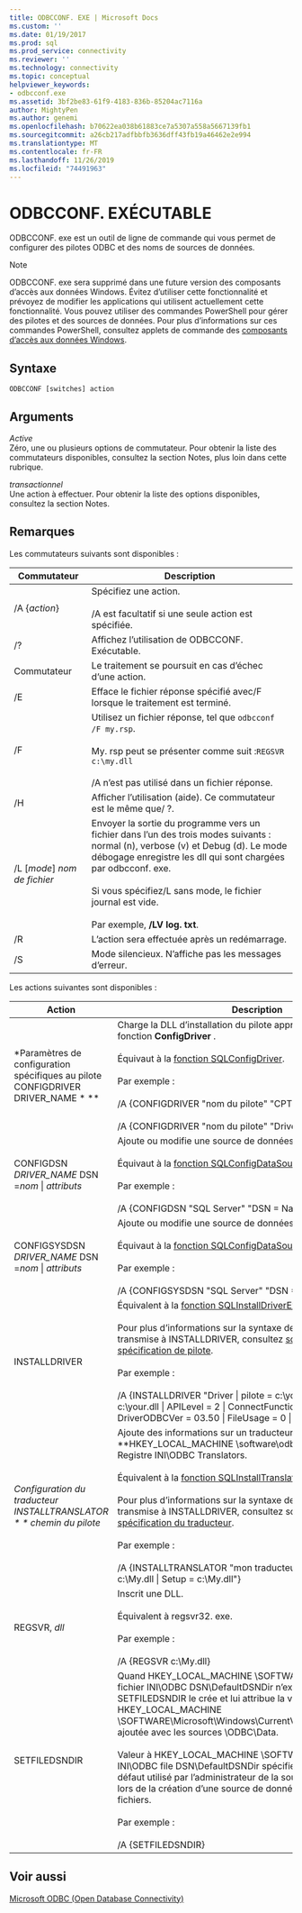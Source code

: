 ```yaml
---
title: ODBCCONF. EXE | Microsoft Docs
ms.custom: ''
ms.date: 01/19/2017
ms.prod: sql
ms.prod_service: connectivity
ms.reviewer: ''
ms.technology: connectivity
ms.topic: conceptual
helpviewer_keywords:
- odbcconf.exe
ms.assetid: 3bf2be83-61f9-4183-836b-85204ac7116a
author: MightyPen
ms.author: genemi
ms.openlocfilehash: b70622ea038b61883ce7a5307a558a5667139fb1
ms.sourcegitcommit: a26cb217adfbbfb3636dff43fb19a46462e2e994
ms.translationtype: MT
ms.contentlocale: fr-FR
ms.lasthandoff: 11/26/2019
ms.locfileid: "74491963"
---
```

# <a name="odbcconfexe"></a>ODBCCONF. EXÉCUTABLE
ODBCCONF. exe est un outil de ligne de commande qui vous permet de configurer des pilotes ODBC et des noms de sources de données.  
  
> [!NOTE]  
>  ODBCCONF. exe sera supprimé dans une future version des composants d’accès aux données Windows. Évitez d’utiliser cette fonctionnalité et prévoyez de modifier les applications qui utilisent actuellement cette fonctionnalité. Vous pouvez utiliser des commandes PowerShell pour gérer des pilotes et des sources de données. Pour plus d’informations sur ces commandes PowerShell, consultez applets de commande des [composants d’accès aux données Windows](/powershell/module/wdac).  
  
## <a name="syntax"></a>Syntaxe  
  
```console  
ODBCCONF [switches] action  
```  
  
## <a name="arguments"></a>Arguments  
 *Active*  
 Zéro, une ou plusieurs options de commutateur. Pour obtenir la liste des commutateurs disponibles, consultez la section Notes, plus loin dans cette rubrique.  
  
 *transactionnel*  
 Une action à effectuer. Pour obtenir la liste des options disponibles, consultez la section Notes.  
  
## <a name="remarks"></a>Remarques  
 Les commutateurs suivants sont disponibles :  
  
|Commutateur|Description|  
|------------|-----------------|  
|/A {*action*}|Spécifiez une action.<br /><br /> /A est facultatif si une seule action est spécifiée.|  
|/?|Affichez l’utilisation de ODBCCONF. Exécutable.|  
|Commutateur|Le traitement se poursuit en cas d’échec d’une action.|  
|/E|Efface le fichier réponse spécifié avec/F lorsque le traitement est terminé.|  
|/F|Utilisez un fichier réponse, tel que `odbcconf /F my.rsp`.<br /><br /> My. rsp peut se présenter comme suit :`REGSVR c:\my.dll`<br /><br /> /A n’est pas utilisé dans un fichier réponse.|  
|/H|Afficher l’utilisation (aide). Ce commutateur est le même que/ ?.|  
|/L [*mode*] *nom de fichier*|Envoyer la sortie du programme vers un fichier dans l’un des trois modes suivants : normal (n), verbose (v) et Debug (d). Le mode débogage enregistre les dll qui sont chargées par odbcconf. exe.<br /><br /> Si vous spécifiez/L sans mode, le fichier journal est vide.<br /><br /> Par exemple, **/LV log. txt**.|  
|/R|L’action sera effectuée après un redémarrage.|  
|/S|Mode silencieux. N’affiche pas les messages d’erreur.|  
  
 Les actions suivantes sont disponibles :  
  
|Action|Description|  
|------------|-----------------|  
|*Paramètres de configuration spécifiques au pilote CONFIGDRIVER DRIVER_NAME * **|Charge la DLL d’installation du pilote appropriée et appelle la fonction **ConfigDriver** .<br /><br /> Équivaut à la [fonction SQLConfigDriver](../odbc/reference/syntax/sqlconfigdriver-function.md).<br /><br /> Par exemple :<br /><br /> /A {CONFIGDRIVER "nom du pilote" "CPTimeout = 60"}<br /><br /> /A {CONFIGDRIVER "nom du pilote" "DriverODBCVer = 03.80"}|  
|CONFIGDSN *DRIVER_NAME* DSN =*nom* &#124; *attributs*|Ajoute ou modifie une source de données système.<br /><br /> Équivaut à la [fonction SQLConfigDataSource](../odbc/reference/syntax/sqlconfigdatasource-function.md).<br /><br /> Par exemple :<br /><br /> /A {CONFIGDSN "SQL Server" "DSN = Name &#124; Server = SRV"}|  
|CONFIGSYSDSN *DRIVER_NAME* DSN =*nom* &#124; *attributs*|Ajoute ou modifie une source de données système.<br /><br /> Équivaut à la [fonction SQLConfigDataSource](../odbc/reference/syntax/sqlconfigdatasource-function.md).<br /><br /> Par exemple :<br /><br /> /A {CONFIGSYSDSN "SQL Server" "DSN = Name &#124; Server = SRV"}|  
|INSTALLDRIVER|Équivalent à la [fonction SQLInstallDriverEx](../odbc/reference/syntax/sqlinstalldriverex-function.md).<br /><br /> Pour plus d’informations sur la syntaxe de paires mot clé/valeur transmise à INSTALLDRIVER, consultez [sous-clés de spécification de pilote](../odbc/reference/install/driver-specification-subkeys.md).<br /><br /> Par exemple :<br /><br /> /A {INSTALLDRIVER "Driver &#124; pilote = c:\your.dll &#124; Setup = c:\your.dll &#124; APILevel = 2 &#124; ConnectFunctions = YYY &#124; DriverODBCVer = 03.50 &#124; FileUsage = 0 &#124; SQLLevel = 1"}|  
|*Configuration du traducteur INSTALLTRANSLATOR * * chemin du pilote*|Ajoute des informations sur un traducteur au **HKEY_LOCAL_MACHINE \software\odbc\odbcinst. **Clé de Registre INI\ODBC Translators.<br /><br /> Équivalent à la [fonction SQLInstallTranslatorEx](../odbc/reference/syntax/sqlinstalltranslatorex-function.md).<br /><br /> Pour plus d’informations sur la syntaxe de paires mot clé/valeur transmise à INSTALLDRIVER, consultez sous-clés de la [spécification du traducteur](../odbc/reference/install/translator-specification-subkeys.md).<br /><br /> Par exemple :<br /><br /> /A {INSTALLTRANSLATOR "mon traducteur &#124; translateur = c:\My.dll &#124; Setup = c:\My.dll"}|  
|REGSVR, *dll*|Inscrit une DLL.<br /><br /> Équivalent à regsvr32. exe.<br /><br /> Par exemple :<br /><br /> /A {REGSVR c:\My.dll}|  
|SETFILEDSNDIR|Quand HKEY_LOCAL_MACHINE \SOFTWARE\ODBC\ODBC. Le fichier INI\ODBC DSN\DefaultDSNDir n’existe pas, l’action SETFILEDSNDIR le crée et lui attribue la valeur de HKEY_LOCAL_MACHINE \SOFTWARE\Microsoft\Windows\CurrentVersion\CommonFilesDir, ajoutée avec les sources \ODBC\Data.<br /><br /> Valeur à HKEY_LOCAL_MACHINE \SOFTWARE\ODBC\ODBC. INI\ODBC file DSN\DefaultDSNDir spécifie l’emplacement par défaut utilisé par l’administrateur de la source de données ODBC lors de la création d’une source de données basée sur des fichiers.<br /><br /> Par exemple :<br /><br /> /A {SETFILEDSNDIR}|  
  
## <a name="see-also"></a>Voir aussi  
 [Microsoft ODBC (Open Database Connectivity)](../odbc/microsoft-open-database-connectivity-odbc.md)
